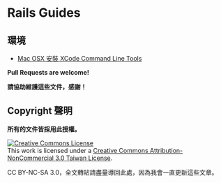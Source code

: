 # Rails Guides

## 環境

* [Mac OSX 安裝 XCode Command Line Tools](/env/osx-install-xcode.md)

__Pull Requests are welcome!__

__請協助維護這些文件，感謝！__

## Copyright 聲明

__所有的文件皆採用此授權。__

<a rel="license" href="http://creativecommons.org/licenses/by-nc-sa/3.0/tw/deed.zh_TW"><img alt="Creative Commons License" style="border-width:0" src="http://i.creativecommons.org/l/by-nc-sa/3.0/tw/88x31.png" /></a><br />This work is licensed under a <a rel="license" href="http://creativecommons.org/licenses/by-nc-sa/3.0/tw/deed.zh_TW">Creative Commons Attribution-NonCommercial 3.0 Taiwan License</a>.

CC BY-NC-SA 3.0，全文轉貼請盡量導回此處，因為我會一直更新這些文章。
